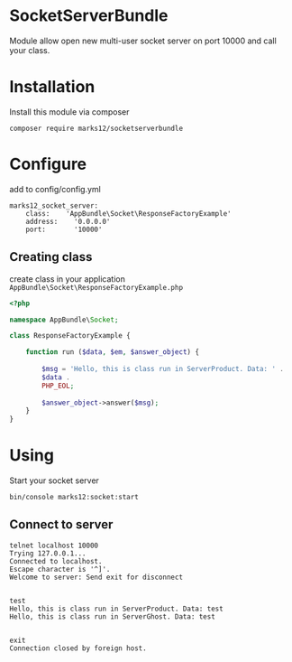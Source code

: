 SocketServerBundle
==================

Module allow open new multi-user socket server on port 10000 
and call your class.

# Installation

Install this module via composer 

`composer require marks12/socketserverbundle`

# Configure

add to config/config.yml

```
marks12_socket_server:
    class:    'AppBundle\Socket\ResponseFactoryExample'
    address:    '0.0.0.0'
    port:       '10000'
```

## Creating class

create class in your application
`AppBundle\Socket\ResponseFactoryExample.php`

```php
<?php

namespace AppBundle\Socket;

class ResponseFactoryExample {

    function run ($data, $em, $answer_object) {
        
        $msg = 'Hello, this is class run in ServerProduct. Data: ' . 
        $data . 
        PHP_EOL;
        
        $answer_object->answer($msg);
    }
}
```

# Using

Start your socket server

`bin/console marks12:socket:start`

## Connect to server

```
telnet localhost 10000
Trying 127.0.0.1...
Connected to localhost.
Escape character is '^]'.
Welcome to server: Send exit for disconnect


test
Hello, this is class run in ServerProduct. Data: test
Hello, this is class run in ServerGhost. Data: test


exit
Connection closed by foreign host.
```
